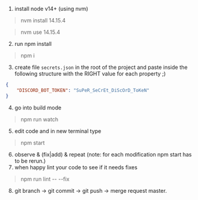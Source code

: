 1. install node v14+ (using nvm)
> nvm install 14.15.4

> nvm use 14.15.4
2. run npm install
> npm i
3. create file `secrets.json` in the root of the project and paste inside the following structure with the RIGHT value for each property ;)
```json
{
    "DISCORD_BOT_TOKEN": "SuPeR_SeCrEt_DiScOrD_ToKeN"
}
```
4. go into build mode 
> npm run watch
5. edit code and in new terminal type
> npm start
6. observe & (fix|add) & repeat (note: for each modification npm start has to be rerun.)
7. when happy lint your code to see if it needs fixes
> npm run lint -- --fix
8. git branch -> git commit -> git push -> merge request master.
